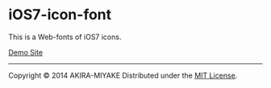 iOS7-icon-font
==============
This is a Web-fonts of iOS7 icons.  

[Demo Site](http://ios7-icon-font-demo.herokuapp.com)

----------
Copyright &copy; 2014 AKIRA-MIYAKE
Distributed under the [MIT License][mit].

[MIT]: http://www.opensource.org/licenses/mit-license.php